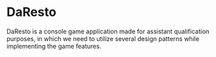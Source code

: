 # DaResto
DaResto is a console game application made for assistant qualification purposes, in which we need to utilize several design patterns while implementing the game features.
